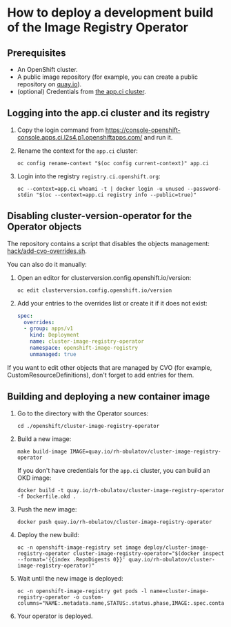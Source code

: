 # How to deploy a development build of the Image Registry Operator

## Prerequisites

 * An OpenShift cluster.
 * A public image repository (for example, you can create a public repository on [quay.io](https://quay.io/)).
 * (optional) Credentials from [the app.ci cluster](https://console-openshift-console.apps.ci.l2s4.p1.openshiftapps.com/).

## Logging into the app.ci cluster and its registry

1. Copy the login command from <https://console-openshift-console.apps.ci.l2s4.p1.openshiftapps.com/> and run it.
2. Rename the context for the `app.ci` cluster:

    ```
    oc config rename-context "$(oc config current-context)" app.ci
    ```

3. Login into the registry `registry.ci.openshift.org`:

    ```
    oc --context=app.ci whoami -t | docker login -u unused --password-stdin "$(oc --context=app.ci registry info --public=true)"
    ```

## Disabling cluster-version-operator for the Operator objects

The repository contains a script that disables the objects management: [hack/add-cvo-overrides.sh](../hack/add-cvo-overrides.sh).

You can also do it manually:

1. Open an editor for clusterversion.config.openshift.io/version:

    ```
    oc edit clusterversion.config.openshift.io/version
    ```

2. Add your entries to the overrides list or create it if it does not exist:

    ```yaml
    spec:
      overrides:
      - group: apps/v1
        kind: Deployment
        name: cluster-image-registry-operator
        namespace: openshift-image-registry
        unmanaged: true
    ```

If you want to edit other objects that are managed by CVO (for example, CustomResourceDefinitions), don't forget to add entries for them.

## Building and deploying a new container image

1. Go to the directory with the Operator sources:

    ```
    cd ./openshift/cluster-image-registry-operator
    ```

2. Build a new image:

    ```
    make build-image IMAGE=quay.io/rh-obulatov/cluster-image-registry-operator
    ```

    If you don't have credentials for the `app.ci` cluster, you can build an OKD image:

    ```
    docker build -t quay.io/rh-obulatov/cluster-image-registry-operator -f Dockerfile.okd .
    ```

3. Push the new image:

    ```
    docker push quay.io/rh-obulatov/cluster-image-registry-operator
    ```

4. Deploy the new build:

    ```
    oc -n openshift-image-registry set image deploy/cluster-image-registry-operator cluster-image-registry-operator="$(docker inspect --format='{{index .RepoDigests 0}}' quay.io/rh-obulatov/cluster-image-registry-operator)"
    ```

5. Wait until the new image is deployed:

    ```
    oc -n openshift-image-registry get pods -l name=cluster-image-registry-operator -o custom-columns="NAME:.metadata.name,STATUS:.status.phase,IMAGE:.spec.containers[0].image"
    ```

6. Your operator is deployed.
